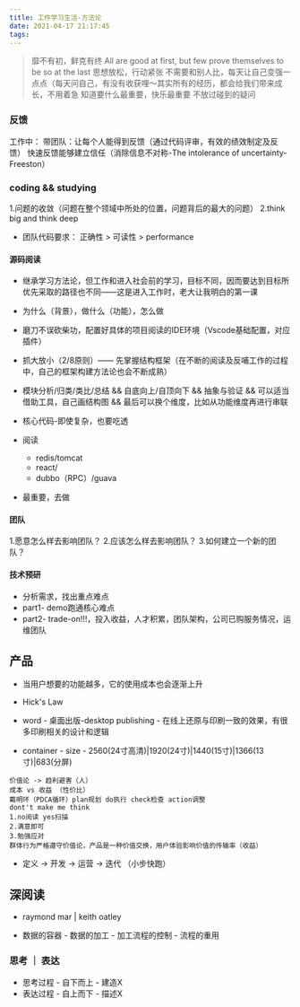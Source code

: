 ```yaml
---
title: 工作学习生活-方法论
date: 2021-04-17 21:17:45
tags:
---
```


> 靡不有初，鲜克有终 All are good at first, but few prove themselves to be so at the last
> 思想放松，行动紧张
> 不需要和别人比，每天让自己变强一点点（每天问自己，有没有收获哩～其实所有的经历，都会给我们带来成长，不用着急
> 知道要什么最重要，快乐最重要
> 不放过碰到的疑问

### 反馈
工作中：
带团队：让每个人能得到反馈（通过代码评审，有效的绩效制定及反馈）
快速反馈能够建立信任（消除信息不对称-The intolerance of uncertainty-Freeston）

### coding && studying
1.问题的收敛（问题在整个领域中所处的位置，问题背后的最大的问题）
2.think big and think deep
- 团队代码要求： 正确性 > 可读性 > performance
#### 源码阅读
- 继承学习方法论，但工作和进入社会前的学习，目标不同，因而要达到目标所优先采取的路径也不同——这是进入工作时，老大让我明白的第一课

- 为什么（背景），做什么（功能），怎么做

- 磨刀不误砍柴功，配置好具体的项目阅读的IDE环境（Vscode基础配置，对应插件）

- 抓大放小（2/8原则）—— 先掌握结构框架（在不断的阅读及反哺工作的过程中，自己的框架构建方法论也会不断成熟）

- 模块分析/归类/类比/总结 && 自底向上/自顶向下 && 抽象与验证 && 可以适当借助工具，自己画结构图 && 最后可以换个维度，比如从功能维度再进行串联

- 核心代码-即使复杂，也要吃透

- 阅读
  - redis/tomcat
  - react/
  - dubbo（RPC）/guava

- 最重要，去做

#### 团队
1.愿意怎么样去影响团队？
2.应该怎么样去影响团队？
3.如何建立一个新的团队？

#### 技术预研
- 分析需求，找出重点难点
- part1- demo跑通核心难点
- part2- trade-on!!!，投入收益，人才积累，团队架构，公司已购服务情况，运维团队


## 产品
- 当用户想要的功能越多，它的使用成本也会逐渐上升
- Hick's Law

- word -  桌面出版-desktop publishing - 在线上还原与印刷一致的效果，有很多印刷相关的设计和逻辑
- container - size - 2560(24寸高清)|1920(24寸)|1440(15寸)|1366(13寸)|683(分屏)
```
价值论 -> 趋利避害（人）
成本 vs 收益 （性价比）
戴明环（PDCA循环）plan规划 do执行 check检查 action调整
dont't make me think 
1.no阅读 yes扫描
2.满意即可
3.勉强应对
群体行为严格遵守价值论，产品是一种价值交换，用户体验影响价值的传输率（收益）
```
- 定义 -> 开发 -> 运营 -> 迭代 （小步快跑）

## 深阅读
- raymond mar | keith oatley

- 数据的容器 - 数据的加工 - 加工流程的控制 - 流程的重用

### 思考 ｜ 表达
- 思考过程 - 自下而上 - 建造X
- 表达过程 - 自上而下 - 描述X